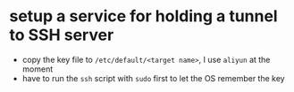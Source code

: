 # setup a service for holding a tunnel to SSH server

* copy the key file to `/etc/default/<target name>`, I use `aliyun` at the moment
* have to run the `ssh` script with `sudo` first to let the OS remember the key
